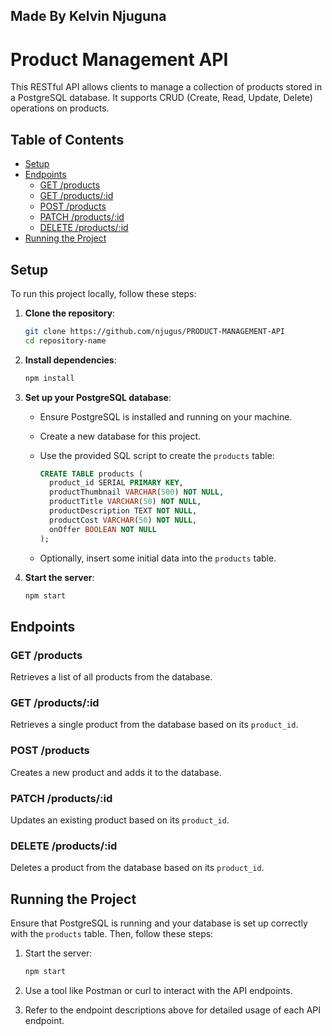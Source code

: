 Made By Kelvin Njuguna
---

# Product Management API

This RESTful API allows clients to manage a collection of products stored in a PostgreSQL database. It supports CRUD (Create, Read, Update, Delete) operations on products.

## Table of Contents

- [Setup](#setup)
- [Endpoints](#endpoints)
  - [GET /products](#get-products)
  - [GET /products/:id](#get-product-by-id)
  - [POST /products](#create-product)
  - [PATCH /products/:id](#update-product)
  - [DELETE /products/:id](#delete-product)
- [Running the Project](#running-the-project)

## Setup

To run this project locally, follow these steps:

1. **Clone the repository**:

   ```bash
   git clone https://github.com/njugus/PRODUCT-MANAGEMENT-API
   cd repository-name
   ```

2. **Install dependencies**:

   ```bash
   npm install
   ```

3. **Set up your PostgreSQL database**:

   - Ensure PostgreSQL is installed and running on your machine.
   - Create a new database for this project.
   - Use the provided SQL script to create the `products` table:

     ```sql
     CREATE TABLE products (
       product_id SERIAL PRIMARY KEY,
       productThumbnail VARCHAR(500) NOT NULL,
       productTitle VARCHAR(50) NOT NULL,
       productDescription TEXT NOT NULL,
       productCost VARCHAR(50) NOT NULL,
       onOffer BOOLEAN NOT NULL
     );
     ```

   - Optionally, insert some initial data into the `products` table.



5. **Start the server**:

   ```bash
   npm start
   ```

## Endpoints

### GET /products

Retrieves a list of all products from the database.

### GET /products/:id

Retrieves a single product from the database based on its `product_id`.

### POST /products

Creates a new product and adds it to the database.

### PATCH /products/:id

Updates an existing product based on its `product_id`.

### DELETE /products/:id

Deletes a product from the database based on its `product_id`.

## Running the Project

Ensure that PostgreSQL is running and your database is set up correctly with the `products` table. Then, follow these steps:

1. Start the server:

   ```bash
   npm start
   ```

2. Use a tool like Postman or curl to interact with the API endpoints.

3. Refer to the endpoint descriptions above for detailed usage of each API endpoint.

